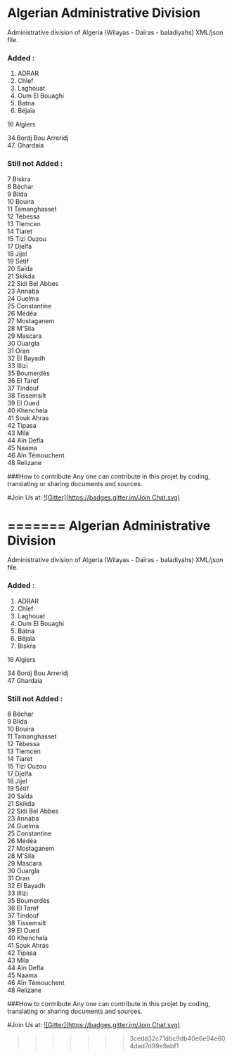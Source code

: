 Algerian Administrative Division
================================


Administrative division of Algeria (Wilayas - Daïras - baladiyahs) XML/json file.




### Added :
01. ADRAR <br>
02. Chlef <br>
03. Laghouat <br>
04. Oum El Bouaghi <br>
05. Batna <br>
06. Béjaïa <br>

16 Algiers <br>

34.Bordj Bou Arreridj <br>
47. Ghardaia <br>


### Still not Added :

7 Biskra <br>
8 Béchar <br>
9 Blida <br>
10 Bouira <br>
11 Tamanghasset <br>
12 Tébessa <br>
13 Tlemcen <br>
14 Tiaret <br>
15 Tizi Ouzou <br>
17 Djelfa <br>
18 Jijel <br>
19 Sétif <br>
20 Saïda <br>
21 Skikda <br>
22 Sidi Bel Abbes <br>
23 Annaba <br>
24 Guelma <br>
25 Constantine <br>
26 Médéa <br>
27 Mostaganem <br>
28 M'Sila <br>
29 Mascara <br>
30 Ouargla <br>
31 Oran <br>
32 El Bayadh <br>
33 Illizi <br>
35 Boumerdès <br>
36 El Taref <br>
37 Tindouf <br>
38 Tissemsilt <br>
39 El Oued <br>
40 Khenchela <br>
41 Souk Ahras <br>
42 Tipasa <br>
43 Mila <br>
44 Aïn Defla <br>
45 Naama <br>
46 Aïn Témouchent <br>
48 Relizane <br>

###How to contribute
Any one can contribute in this projet by coding, translating or sharing documents and sources.






#Join Us at:
 [![Gitter](https://badges.gitter.im/Join Chat.svg)](https://gitter.im/mohsenuss91/AlgerianAdministrativeDivision?utm_source=badge&utm_medium=badge&utm_campaign=pr-badge&utm_content=badge)

=======
Algerian Administrative Division
================================


Administrative division of Algeria (Wilayas - Daïras - baladiyahs) XML/json file.




### Added :
01. ADRAR <br>
02. Chlef <br>
03. Laghouat <br>
04. Oum El Bouaghi <br>
05. Batna <br>
06. Béjaïa <br>
07. Biskra <br>

16 Algiers <br>

34 Bordj Bou Arreridj <br>
47 Ghardaia <br>


### Still not Added :


8 Béchar <br>
9 Blida <br>
10 Bouira <br>
11 Tamanghasset <br>
12 Tébessa <br>
13 Tlemcen <br>
14 Tiaret <br>
15 Tizi Ouzou <br>
17 Djelfa <br>
18 Jijel <br>
19 Sétif <br>
20 Saïda <br>
21 Skikda <br>
22 Sidi Bel Abbes <br>
23 Annaba <br>
24 Guelma <br>
25 Constantine <br>
26 Médéa <br>
27 Mostaganem <br>
28 M'Sila <br>
29 Mascara <br>
30 Ouargla <br>
31 Oran <br>
32 El Bayadh <br>
33 Illizi <br>
35 Boumerdès <br>
36 El Taref <br>
37 Tindouf <br>
38 Tissemsilt <br>
39 El Oued <br>
40 Khenchela <br>
41 Souk Ahras <br>
42 Tipasa <br>
43 Mila <br>
44 Aïn Defla <br>
45 Naama <br>
46 Aïn Témouchent <br>
48 Relizane <br>

###How to contribute
Any one can contribute in this projet by coding, translating or sharing documents and sources.






#Join Us at:
 [![Gitter](https://badges.gitter.im/Join Chat.svg)](https://gitter.im/mohsenuss91/AlgerianAdministrativeDivision?utm_source=badge&utm_medium=badge&utm_campaign=pr-badge&utm_content=badge)

>>>>>>> 3ceda32c71dbc9db40e6e94e604dad7d99e9abf1
